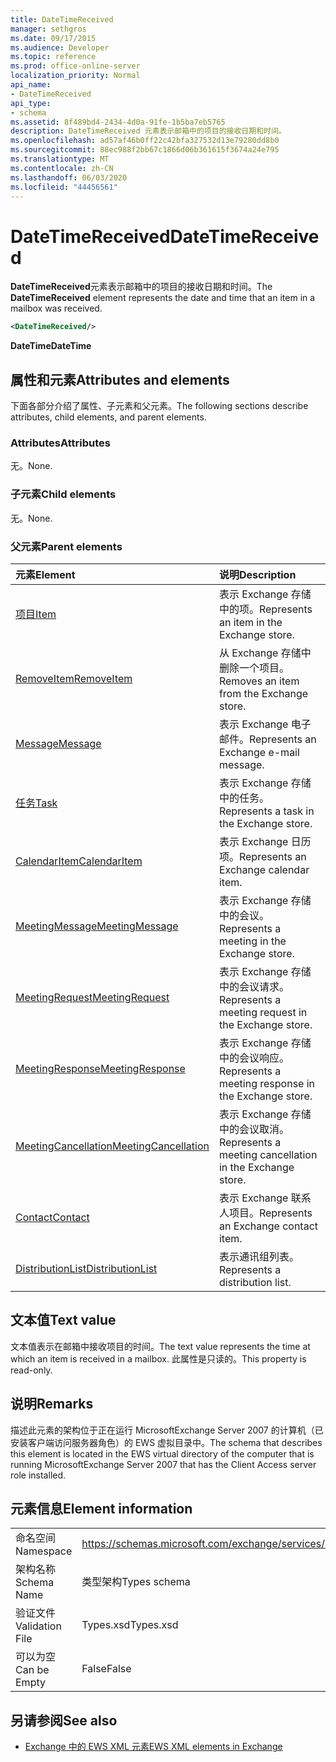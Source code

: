 ```yaml
---
title: DateTimeReceived
manager: sethgros
ms.date: 09/17/2015
ms.audience: Developer
ms.topic: reference
ms.prod: office-online-server
localization_priority: Normal
api_name:
- DateTimeReceived
api_type:
- schema
ms.assetid: 8f489bd4-2434-4d0a-91fe-1b5ba7eb5765
description: DateTimeReceived 元素表示邮箱中的项目的接收日期和时间。
ms.openlocfilehash: ad57af46b0ff22c42bfa327532d13e79280dd8b0
ms.sourcegitcommit: 88ec988f2bb67c1866d06b361615f3674a24e795
ms.translationtype: MT
ms.contentlocale: zh-CN
ms.lasthandoff: 06/03/2020
ms.locfileid: "44456561"
---
```

# <a name="datetimereceived"></a><span data-ttu-id="22b27-103">DateTimeReceived</span><span class="sxs-lookup"><span data-stu-id="22b27-103">DateTimeReceived</span></span>

<span data-ttu-id="22b27-104">**DateTimeReceived**元素表示邮箱中的项目的接收日期和时间。</span><span class="sxs-lookup"><span data-stu-id="22b27-104">The **DateTimeReceived** element represents the date and time that an item in a mailbox was received.</span></span> 
  
```xml
<DateTimeReceived/>
```

<span data-ttu-id="22b27-105">**DateTime**</span><span class="sxs-lookup"><span data-stu-id="22b27-105">**DateTime**</span></span>

## <a name="attributes-and-elements"></a><span data-ttu-id="22b27-106">属性和元素</span><span class="sxs-lookup"><span data-stu-id="22b27-106">Attributes and elements</span></span>

<span data-ttu-id="22b27-107">下面各部分介绍了属性、子元素和父元素。</span><span class="sxs-lookup"><span data-stu-id="22b27-107">The following sections describe attributes, child elements, and parent elements.</span></span>
  
### <a name="attributes"></a><span data-ttu-id="22b27-108">Attributes</span><span class="sxs-lookup"><span data-stu-id="22b27-108">Attributes</span></span>

<span data-ttu-id="22b27-109">无。</span><span class="sxs-lookup"><span data-stu-id="22b27-109">None.</span></span>
  
### <a name="child-elements"></a><span data-ttu-id="22b27-110">子元素</span><span class="sxs-lookup"><span data-stu-id="22b27-110">Child elements</span></span>

<span data-ttu-id="22b27-111">无。</span><span class="sxs-lookup"><span data-stu-id="22b27-111">None.</span></span>
  
### <a name="parent-elements"></a><span data-ttu-id="22b27-112">父元素</span><span class="sxs-lookup"><span data-stu-id="22b27-112">Parent elements</span></span>

|<span data-ttu-id="22b27-113">**元素**</span><span class="sxs-lookup"><span data-stu-id="22b27-113">**Element**</span></span>|<span data-ttu-id="22b27-114">**说明**</span><span class="sxs-lookup"><span data-stu-id="22b27-114">**Description**</span></span>|
|:-----|:-----|
|[<span data-ttu-id="22b27-115">项目</span><span class="sxs-lookup"><span data-stu-id="22b27-115">Item</span></span>](item.md) <br/> |<span data-ttu-id="22b27-116">表示 Exchange 存储中的项。</span><span class="sxs-lookup"><span data-stu-id="22b27-116">Represents an item in the Exchange store.</span></span>  <br/> |
|[<span data-ttu-id="22b27-117">RemoveItem</span><span class="sxs-lookup"><span data-stu-id="22b27-117">RemoveItem</span></span>](removeitem.md) <br/> |<span data-ttu-id="22b27-118">从 Exchange 存储中删除一个项目。</span><span class="sxs-lookup"><span data-stu-id="22b27-118">Removes an item from the Exchange store.</span></span>  <br/> |
|[<span data-ttu-id="22b27-119">Message</span><span class="sxs-lookup"><span data-stu-id="22b27-119">Message</span></span>](message-ex15websvcsotherref.md) <br/> |<span data-ttu-id="22b27-120">表示 Exchange 电子邮件。</span><span class="sxs-lookup"><span data-stu-id="22b27-120">Represents an Exchange e-mail message.</span></span>  <br/> |
|[<span data-ttu-id="22b27-121">任务</span><span class="sxs-lookup"><span data-stu-id="22b27-121">Task</span></span>](task.md) <br/> |<span data-ttu-id="22b27-122">表示 Exchange 存储中的任务。</span><span class="sxs-lookup"><span data-stu-id="22b27-122">Represents a task in the Exchange store.</span></span>  <br/> |
|[<span data-ttu-id="22b27-123">CalendarItem</span><span class="sxs-lookup"><span data-stu-id="22b27-123">CalendarItem</span></span>](calendaritem.md) <br/> |<span data-ttu-id="22b27-124">表示 Exchange 日历项。</span><span class="sxs-lookup"><span data-stu-id="22b27-124">Represents an Exchange calendar item.</span></span>  <br/> |
|[<span data-ttu-id="22b27-125">MeetingMessage</span><span class="sxs-lookup"><span data-stu-id="22b27-125">MeetingMessage</span></span>](meetingmessage.md) <br/> |<span data-ttu-id="22b27-126">表示 Exchange 存储中的会议。</span><span class="sxs-lookup"><span data-stu-id="22b27-126">Represents a meeting in the Exchange store.</span></span>  <br/> |
|[<span data-ttu-id="22b27-127">MeetingRequest</span><span class="sxs-lookup"><span data-stu-id="22b27-127">MeetingRequest</span></span>](meetingrequest.md) <br/> |<span data-ttu-id="22b27-128">表示 Exchange 存储中的会议请求。</span><span class="sxs-lookup"><span data-stu-id="22b27-128">Represents a meeting request in the Exchange store.</span></span>  <br/> |
|[<span data-ttu-id="22b27-129">MeetingResponse</span><span class="sxs-lookup"><span data-stu-id="22b27-129">MeetingResponse</span></span>](meetingresponse.md) <br/> |<span data-ttu-id="22b27-130">表示 Exchange 存储中的会议响应。</span><span class="sxs-lookup"><span data-stu-id="22b27-130">Represents a meeting response in the Exchange store.</span></span>  <br/> |
|[<span data-ttu-id="22b27-131">MeetingCancellation</span><span class="sxs-lookup"><span data-stu-id="22b27-131">MeetingCancellation</span></span>](meetingcancellation.md) <br/> |<span data-ttu-id="22b27-132">表示 Exchange 存储中的会议取消。</span><span class="sxs-lookup"><span data-stu-id="22b27-132">Represents a meeting cancellation in the Exchange store.</span></span>  <br/> |
|[<span data-ttu-id="22b27-133">Contact</span><span class="sxs-lookup"><span data-stu-id="22b27-133">Contact</span></span>](contact.md) <br/> |<span data-ttu-id="22b27-134">表示 Exchange 联系人项目。</span><span class="sxs-lookup"><span data-stu-id="22b27-134">Represents an Exchange contact item.</span></span>  <br/> |
|[<span data-ttu-id="22b27-135">DistributionList</span><span class="sxs-lookup"><span data-stu-id="22b27-135">DistributionList</span></span>](distributionlist.md) <br/> |<span data-ttu-id="22b27-136">表示通讯组列表。</span><span class="sxs-lookup"><span data-stu-id="22b27-136">Represents a distribution list.</span></span>  <br/> |
   
## <a name="text-value"></a><span data-ttu-id="22b27-137">文本值</span><span class="sxs-lookup"><span data-stu-id="22b27-137">Text value</span></span>

<span data-ttu-id="22b27-138">文本值表示在邮箱中接收项目的时间。</span><span class="sxs-lookup"><span data-stu-id="22b27-138">The text value represents the time at which an item is received in a mailbox.</span></span> <span data-ttu-id="22b27-139">此属性是只读的。</span><span class="sxs-lookup"><span data-stu-id="22b27-139">This property is read-only.</span></span>
  
## <a name="remarks"></a><span data-ttu-id="22b27-140">说明</span><span class="sxs-lookup"><span data-stu-id="22b27-140">Remarks</span></span>

<span data-ttu-id="22b27-141">描述此元素的架构位于正在运行 MicrosoftExchange Server 2007 的计算机（已安装客户端访问服务器角色）的 EWS 虚拟目录中。</span><span class="sxs-lookup"><span data-stu-id="22b27-141">The schema that describes this element is located in the EWS virtual directory of the computer that is running MicrosoftExchange Server 2007 that has the Client Access server role installed.</span></span>
  
## <a name="element-information"></a><span data-ttu-id="22b27-142">元素信息</span><span class="sxs-lookup"><span data-stu-id="22b27-142">Element information</span></span>

|||
|:-----|:-----|
|<span data-ttu-id="22b27-143">命名空间</span><span class="sxs-lookup"><span data-stu-id="22b27-143">Namespace</span></span>  <br/> |https://schemas.microsoft.com/exchange/services/2006/types  <br/> |
|<span data-ttu-id="22b27-144">架构名称</span><span class="sxs-lookup"><span data-stu-id="22b27-144">Schema Name</span></span>  <br/> |<span data-ttu-id="22b27-145">类型架构</span><span class="sxs-lookup"><span data-stu-id="22b27-145">Types schema</span></span>  <br/> |
|<span data-ttu-id="22b27-146">验证文件</span><span class="sxs-lookup"><span data-stu-id="22b27-146">Validation File</span></span>  <br/> |<span data-ttu-id="22b27-147">Types.xsd</span><span class="sxs-lookup"><span data-stu-id="22b27-147">Types.xsd</span></span>  <br/> |
|<span data-ttu-id="22b27-148">可以为空</span><span class="sxs-lookup"><span data-stu-id="22b27-148">Can be Empty</span></span>  <br/> |<span data-ttu-id="22b27-149">False</span><span class="sxs-lookup"><span data-stu-id="22b27-149">False</span></span>  <br/> |
   
## <a name="see-also"></a><span data-ttu-id="22b27-150">另请参阅</span><span class="sxs-lookup"><span data-stu-id="22b27-150">See also</span></span>

- [<span data-ttu-id="22b27-151">Exchange 中的 EWS XML 元素</span><span class="sxs-lookup"><span data-stu-id="22b27-151">EWS XML elements in Exchange</span></span>](ews-xml-elements-in-exchange.md)

